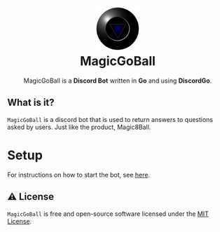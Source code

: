 <h1 align="center">
<img src="docs/icon.png" alt="logo" width="100" height="100">
<br>
  MagicGoBall
</h1>
<p align="center">MagicGoBall is a <b>Discord Bot</b> written in <b>Go</b> and using <b>DiscordGo</b>.

## What is it?

`MagicGoBall` is a discord bot that is used to return answers to questions asked by users. Just like the product, Magic8Ball.

# Setup
For instructions on how to start the bot, see [here](/docs/SETUP.md).  
  
## ⚠️ License

`MagicGoBall` is free and open-source software licensed under the [MIT License](/LICENSE).

